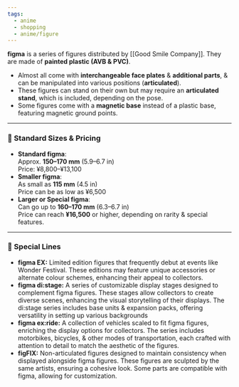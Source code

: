 ```yaml
---
tags:
  - anime
  - shopping
  - anime/figure
---
```

**figma** is a series of figures distributed by [[Good Smile Company]]. They are made of **painted plastic (AVB & PVC)**.
-  Almost all come with **interchangeable face plates** & **additional parts**, & can be manipulated into various positions (**articulated**).
- These figures can stand on their own but may require an **articulated stand**, which is included, depending on the pose.
- Some figures come with a **magnetic base** instead of a plastic base, featuring magnetic ground points.

---

### 📏 Standard Sizes & Pricing

- **Standard figma**:  
    Approx. **150–170 mm** (5.9–6.7 in)  
    Price: ¥8,800–¥13,100
- **Smaller figma**:  
    As small as **115 mm** (4.5 in)  
    Price can be as low as ¥6,500
- **Larger or Special figma**:  
    Can go up to **160–170 mm** (6.3–6.7 in)  
    Price can reach **¥16,500** or higher, depending on rarity & special features.

---

### 🌟 Special Lines

- **figma EX:**
	Limited edition figures that frequently debut at events like Wonder Festival. These editions may feature unique accessories or alternate colour schemes, enhancing their appeal to collectors.
- **figma di:stage:**
	A series of customizable display stages designed to complement figma figures. These stages allow collectors to create diverse scenes, enhancing the visual storytelling of their displays. The di:stage series includes base units & expansion packs, offering versatility in setting up various backgrounds
- **figma ex:ride:** 
	A collection of vehicles scaled to fit figma figures, enriching the display options for collectors. The series includes motorbikes, bicycles, & other modes of transportation, each crafted with attention to detail to match the aesthetic of the figures.
- **figFIX:** 
	Non-articulated figures designed to maintain consistency when displayed alongside figma figures. These figures are sculpted by the same artists, ensuring a cohesive look. Some parts are compatible with figma, allowing for customization. ​